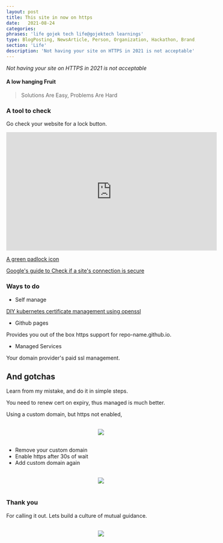 ```yaml
---
layout: post
title: This site in now on https
date:   2021-08-24
categories:
phrases: 'life gojek tech life@gojektech learnings'
type: BlogPosting, NewsArticle, Person, Organization, Hackathon, Brand, Atlas, Guide, Failures, Learnings
section: 'Life'
description: 'Not having your site on HTTPS in 2021 is not acceptable'
---
```


*Not having your site on HTTPS in 2021 is not acceptable*

#### A low hanging Fruit

> Solutions Are Easy, Problems Are Hard

### A tool to check
Go check your website for a lock button.

<iframe width="560" height="315" src="https://www.youtube.com/embed/7q-qOOeGSdI" title="YouTube video player" frameborder="0" allow="accelerometer; autoplay; clipboard-write; encrypted-media; gyroscope; picture-in-picture" allowfullscreen></iframe>

[A green padlock icon](https://youtu.be/7q-qOOeGSdI)

[Google's guide to Check if a site's connection is secure](https://support.google.com/chrome/answer/95617?hl=en)

### Ways to do
- Self manage

[DIY kubernetes certificate management using openssl](https://kubernetes.io/docs/tasks/administer-cluster/certificates/#openssl)

- Github pages

Provides you out of the box https support for repo-name.github.io.

- Managed Services

Your domain provider's paid ssl management.

## And gotchas

Learn from my mistake, and do it in simple steps.

You need to renew cert on expiry, thus managed is much better.

Using a custom domain, but https not enabled,

<br>

<div style="text-align:center"><img src="disablement.png" /></div>

<br>

- Remove your custom domain
- Enable https after 30s of wait
- Add custom domain again

<br>

<div style="text-align:center"><img src="secure-now.png" /></div>

<br>

### Thank you

For calling it out. Lets build a culture of mutual guidance.

<br>

<div style="text-align:center"><img src="thanks.png" /></div>

<br>
